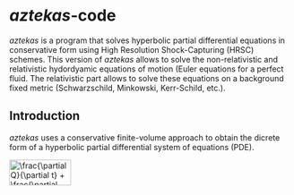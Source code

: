 # _aztekas_-code 

_aztekas_ is a program that solves hyperbolic partial differential equations in conservative form using High Resolution Shock-Capturing (HRSC) schemes. This version of _aztekas_ allows to solve the non-relativistic and relativistic hydordyamic equations of motion (Euler equations for a perfect fluid. The relativistic part allows to solve these equations on a background fixed metric (Schwarzschild, Minkowski, Kerr-Schild, etc.).

## Introduction

_aztekas_ uses a conservative finite-volume approach to obtain the dicrete form of a hyperbolic partial differential system of equations (PDE).

<img src="http://www.sciweavers.org/tex2img.php?eq=%20%5Cfrac%7B%5Cpartial%20Q%7D%7B%5Cpartial%20t%7D%20%20%2B%20%5Cfrac%7B%5Cpartial%20F%5Ei%7D%7B%5Cpartial%20x%5Ei%7D%20%3D%20S&bc=White&fc=Black&im=jpg&fs=12&ff=arev&edit=0" align="center" border="0" alt=" \frac{\partial Q}{\partial t}  + \frac{\partial F^i}{\partial x^i} = S" width="110" height="46" />

